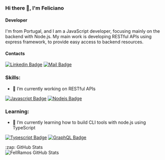 ### Hi there 👋, I'm Feliciano

#### Developer

I'm from Portugal, and I am a JavaScript developer, focusing mainly on the backend with Node.js. My main work is developing RESTful APIs using express framework, to provide easy access to backend resources.

#### Contacts

[![Linkedin Badge](https://img.shields.io/badge/-FellRamos-0e76a8?style=flat&labelColor=0e76a8&logo=linkedin&logoColor=white)](https://www.linkedin.com/in/feliciano-ramos-0a351747/)
[![Mail Badge](https://img.shields.io/badge/-fellramos-c0392b?style=flat&labelColor=c0392b&logo=gmail&logoColor=white)](mailto:feliciano.ramos.pro@gmail.com)

### Skills:

- 🔭  I’m currently working on RESTful APIs

[![Javascript Badge](https://img.shields.io/badge/-Javascript-F0DB4F?style=flat&labelColor=black&logo=javascript&logoColor=F0DB4F)](#)
[![Nodejs Badge](https://img.shields.io/badge/-Nodejs-3C873A?style=flat&labelColor=black&logo=node.js&logoColor=3C873A)](#)

### Learning:

- 🌱  I’m currently learning how to build CLI tools with node.js using TypeScript

[![Typescript Badge](https://img.shields.io/badge/-Typescript-007acc?style=flat&labelColor=black&logo=typescript&logoColor=007acc)](#)
[![GraphQL Badge](https://img.shields.io/badge/-GraphQl-e535ab?style=flat&labelColor=black&logo=node.js&logoColor=e535ab)](#)

<summary>:zap: GitHub Stats</summary>
<img align="left" alt="FellRamos GitHub Stats" src="https://github-readme-stats.fellramos.vercel.app/api?username=FellRamos&show_icons=true"/>
 

